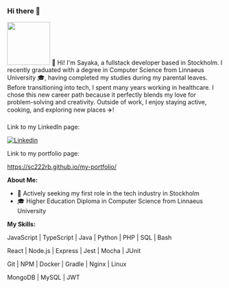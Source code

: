 ### Hi there 👋 
<img src="https://media.giphy.com/media/uB86ZyWQsnFSGYe2sA/giphy.gif" width="100"/>
👋 Hi! I'm Sayaka, a fullstack developer based in Stockholm. I recently graduated with a degree in Computer Science from Linnaeus University 🎓, having completed my studies during my parental leaves. Before transitioning into tech, I spent many years working in healthcare. I chose this new career path because it perfectly blends my love for problem-solving and creativity. Outside of work, I enjoy staying active, cooking, and exploring new places ✈️!<br/><br/>

<!--
**sc222rb/sc222rb** is a ✨ _special_ ✨ repository because its `README.md` (this file) appears on your GitHub profile.

Here are some ideas to get you started:

- 🔭 I’m currently working on ...
- 🌱 I’m currently learning ...
- 👯 I’m looking to collaborate on ...
- 🤔 I’m looking for help with ...
- 💬 Ask me about ...
- 📫 How to reach me: ...
- 😄 Pronouns: ...
- ⚡ Fun fact: ...
-->
  
<!--[![Portfolio]--> Link to my LinkedIn page:  
[![Linkedin](https://img.shields.io/badge/-LinkedIn-blue?style=flat&logo=Linkedin&logoColor=white)](https://www.linkedin.com/in/sayaka-chishiki-jakobsson-315830291/)
<!--[![Portfolio]--> Link to my portfolio page:
https://sc222rb.github.io/my-portfolio/

<!-- Talking about you -->
**About Me:**
- 🔭  Actively seeking my first role in the tech industry in Stockholm
- 🎓  Higher Education Diploma in Computer Science from Linnaeus University

**My Skills:**

<p>JavaScript | TypeScript | Java | Python | PHP | SQL | Bash</p>
<p>React | Node.js | Express | Jest | Mocha | JUnit</p>
<p>Git | NPM | Docker | Gradle | Nginx | Linux</p>
<p>MongoDB | MySQL | JWT</p>
